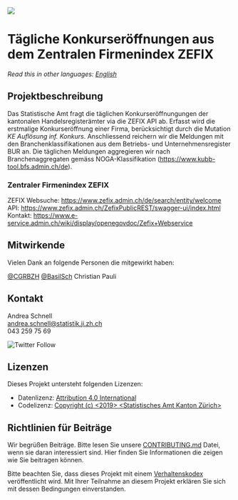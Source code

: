 ![](https://opendata.swiss/content/uploads/2016/02/kt_zh.png)

# Tägliche Konkurseröffnungen aus dem Zentralen Firmenindex ZEFIX

*Read this in other languages: [English](README_EN.md)*

## Projektbeschreibung

Das Statistische Amt fragt die täglichen Konkurseröffnungungen der kantonalen Handelsregisterämter via die ZEFIX API ab. Erfasst wird die erstmalige Konkurseröffnung einer Firma, berücksichtigt durch die Mutation *KE Auflösung inf. Konkurs*. Anschliessend reichern wir die Meldungen mit den Branchenklassifikationen aus dem Betriebs- und Unternehmensregister BUR an. Die täglichen Meldungen aggregieren wir nach Branchenaggregaten gemäss NOGA-Klassifikation (https://www.kubb-tool.bfs.admin.ch/de).

### Zentraler Firmenindex ZEFIX
ZEFIX Websuche: https://www.zefix.admin.ch/de/search/entity/welcome  
API: https://www.zefix.admin.ch/ZefixPublicREST/swagger-ui/index.html  
Kontakt: https://www.e-service.admin.ch/wiki/display/openegovdoc/Zefix+Webservice

## Mitwirkende

Vielen Dank an folgende Personen die mitgewirkt haben: 

[@CGRBZH](https://github.com/CGRBZH)
[@BasilSch](https://github.com/BasilSch)
Christian Pauli

## Kontakt

Andrea Schnell  <br>
andrea.schnell@statistik.ji.zh.ch <br>
043 259 75 69 <br>

![Twitter Follow](https://img.shields.io/twitter/follow/statistik_zh?style=social)

## Lizenzen

Dieses Projekt untersteht folgenden Lizenzen: <br>
- Datenlizenz: [Attribution 4.0 International](https://github.com/statistikZH/STAT_Schablone/blob/master/LICENSE_data)
- Codelizenz: [Copyright (c) <2019> <Statistisches Amt Kanton Zürich>](https://github.com/statistikZH/STAT_Schablone/blob/master/LICENSE_code)

## Richtlinien für Beiträge
Wir begrüßen Beiträge. Bitte lesen Sie unsere [CONTRIBUTING.md](https://github.com/statistikZH/STAT_Schablone/blob/master/CONTRIBUTING.md) Datei, wenn sie daran interessiert sind. Hier finden Sie Informationen die zeigen wie Sie beitragen können. 

Bitte beachten Sie, dass dieses Projekt mit einem [Verhaltenskodex](https://github.com/statistikZH/STAT_Schablone/blob/master/CodeOfConduct.md) veröffentlicht wird. Mit Ihrer Teilnahme an diesem Projekt erklären Sie sich mit dessen Bedingungen einverstanden.



